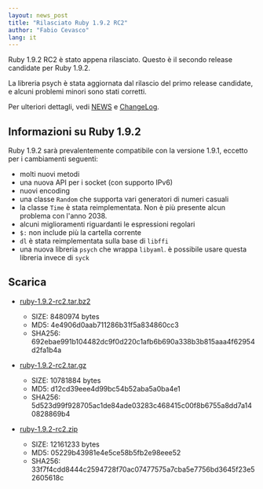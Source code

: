 ```yaml
---
layout: news_post
title: "Rilasciato Ruby 1.9.2 RC2"
author: "Fabio Cevasco"
lang: it
---
```


Ruby 1.9.2 RC2 è stato appena rilasciato. Questo è il secondo release
candidate per Ruby 1.9.2.

La libreria psych è stata aggiornata dal rilascio del primo release
candidate, e alcuni problemi minori sono stati corretti.

Per ulteriori dettagli, vedi [NEWS][1] e [ChangeLog][2].

## Informazioni su Ruby 1.9.2

Ruby 1.9.2 sarà prevalentemente compatibile con la versione 1.9.1,
eccetto per i cambiamenti seguenti:

* molti nuovi metodi
* una nuova API per i socket (con supporto IPv6)
* nuovi encoding
* una classe `Random` che supporta vari generatori di numeri casuali
* la classe `Time` è stata reimplementata. Non è più presente alcun
  problema con l\'anno 2038.
* alcuni miglioramenti riguardanti le espressioni regolari
* `$:` non include più la cartella corrente
* `dl` è stata reimplementata sulla base di `libffi`
* una nuova libreria `psych` che wrappa `libyaml`. è possibile usare
  questa libreria invece di `syck`

## Scarica

* [ruby-1.9.2-rc2.tar.bz2][3]
  * SIZE: 8480974 bytes
  * MD5: 4e4906d0aab711286b31f5a834860cc3
  * SHA256:
    692ebae991b104482dc9f0d220c1afb6b690a338b3b815aaa4f62954d2fa1b4a

* [ruby-1.9.2-rc2.tar.gz][4]
  * SIZE: 10781884 bytes
  * MD5: d12cd39eee4d99bc54b52aba5a0ba4e1
  * SHA256:
    5d523d99f928705ac1de84ade03283c468415c00f8b6755a8dd7a140828869b4

* [ruby-1.9.2-rc2.zip][5]
  * SIZE: 12161233 bytes
  * MD5: 05229b43981e4e5ce58b5fb2e98eee52
  * SHA256:
    33f7f4cdd8444c2594728f70ac07477575a7cba5e7756bd3645f23e52605618c



[1]: http://svn.ruby-lang.org/repos/ruby/tags/v1_9_2_rc2/NEWS
[2]: http://svn.ruby-lang.org/repos/ruby/tags/v1_9_2_rc2/ChangeLog
[3]: http://ftp.ruby-lang.org/pub/ruby/1.9/ruby-1.9.2-rc2.tar.bz2
[4]: http://ftp.ruby-lang.org/pub/ruby/1.9/ruby-1.9.2-rc2.tar.gz
[5]: http://ftp.ruby-lang.org/pub/ruby/1.9/ruby-1.9.2-rc2.zip
